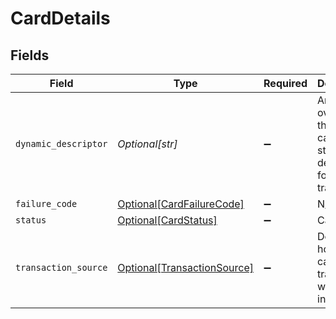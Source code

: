 # CardDetails


## Fields

| Field                                                                         | Type                                                                          | Required                                                                      | Description                                                                   | Example                                                                       |
| ----------------------------------------------------------------------------- | ----------------------------------------------------------------------------- | ----------------------------------------------------------------------------- | ----------------------------------------------------------------------------- | ----------------------------------------------------------------------------- |
| `dynamic_descriptor`                                                          | *Optional[str]*                                                               | :heavy_minus_sign:                                                            | An optional override of the default card statement descriptor for a transfer. | WhlBdy *Yoga 11-12                                                            |
| `failure_code`                                                                | [Optional[CardFailureCode]](../../models/shared/cardfailurecode.md)           | :heavy_minus_sign:                                                            | N/A                                                                           |                                                                               |
| `status`                                                                      | [Optional[CardStatus]](../../models/shared/cardstatus.md)                     | :heavy_minus_sign:                                                            | Card status                                                                   |                                                                               |
| `transaction_source`                                                          | [Optional[TransactionSource]](../../models/shared/transactionsource.md)       | :heavy_minus_sign:                                                            | Describes how the card transaction was initiated                              |                                                                               |